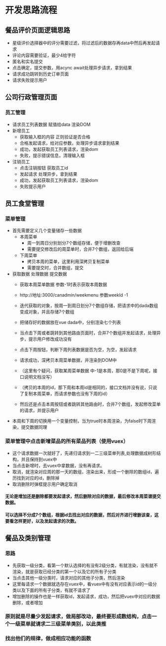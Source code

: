 # 开发思路流程

## 餐品评价页面逻辑思路
- 星级评价选择器中的评分需要过滤，将过滤后的数据存再data中然后再发起请求
- 评论内容需要验证，最少4给字符
- 匿名和实名提交
- 点击确定，提交参数，用acync await处理异步请求，拿到结果
- 请求成功跳转到历史订单页面
- 请求失败提示用户

## 公司行政管理页面
### 员工管理
- 请求员工列表数据 赋值给data 渲染DOM
- 新增员工
    + 获取输入框的内容 正则验证是否合格
    + 合格发起请求，给对应参数，处理异步请求拿到结果
    + 成功，发起获取员工列表请求，渲染dom
    + 失败，提示错误信息，清理输入框
- 注销员工
    + 点击注销按钮 获取员工id
    + 发起请求 处理异步，拿到结果
    + 成功，发起获取员工列表请求，渲染dom
    + 失败提示用户

## 员工食堂管理
### 菜单管理
- 首先需要定义几个变量储存一些数据
    + 本周菜单
        * 周一到周日分别划分7个数组存储，便于增删改查
        * 需要提交修改后的周菜单时，合并7个数组，返回给后端  
    + 下周菜单
        * 拷贝本周的菜单，这里利用深拷贝复制菜单
        * 需要提交时，合并数组，提交
- 获取数据 处理数据 提交数据
    + 获取本周菜单数据 参数-1时表示获取本周数据
    + http://地址:3000/canadmin/weekmenu 参数weekId -1
    + 迭代获取的对象，按周一到周日划分7个数组存储，把请求中的dada数组变成对象，并且存储7个数组
    + 把储存好的数据放在vue dada中，分别渲染七个列表
    + 当点击下周或者跳转到其他路由页面时，合并7个数组并发起请求，处理异步，提示用户修改成功没有

    + 点击下周按钮，判断下周列表数据是否为空，为空，发起请求
    + 请求成功，深拷贝本周菜单数据，并渲染到DOM中
    + （这里有个疑问，获取某周菜单数据 中-1是本周，那0是不是下周呢，接口说明文档没写）
    + （拷贝的本周的id，那下周和本周id是相同的，接口文档并没有说，只说了复制本周菜单，而请求参数也没有下周的id）
    + 然后还是点击本周按钮或者跳转其他路由时，合并7个数组，发起修改菜单的请求，并提示用户
- 本周和下周的切换用一个变量控制，当为true时本周渲染，为false时下周渲染，提交数据同理
### 菜单管理中点击新增菜品的所有菜品列表（使用vuex）
- 这个请求数据一次就好了，先递归请求到一二三级菜单列表,处理数据成树形结构，并且保持到vuex中
- 当点击新增时，去vuex中拿数据，没有再请求。
- 取消，就渲染对应周的那一天的数组，渲染出来，形成一个删除的数组id，遍历找到对应的id，删除掉
- 取消删除时弹框提示用户确定取消

#### 无论是增加还是删除都要发起请求，然后删除对应的数据，最后修改本周菜谱提交数据。

#### 可以选择不分成7个数组，根据id去找出对应的数据，然后对齐进行增删该查，这要看怎样更好，以及发起请求的次数。

## 餐品及类别管理
### 思路
- 先获取一级分类，看第一个默认选择的有没有2级分类，有就渲染，没有就不渲染，就是获取已经分类的第一个以及它的所有子分类
- 当点击其他一级分类时，请求对应的其他子分类，然后渲染
- 这里每请求一个数据就选存在vuex中，看vuex中有没有对应表示id的一级分类以及下面的所有子分类，有就不请求了
- 增加删除的操作也是一样获取id，发起请求，成功，然后把vuex中对应的数据删除，或者增加
### 原则就是尽量少发起请求，做局部改动，最终要形成数结构，点击一个一级菜单就请求二三级菜单类别，以此类推
### 找出他们的规律，做成相应功能的函数

